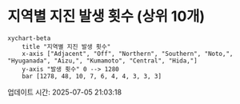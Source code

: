# 지역별 지진 발생 횟수 (상위 10개)

```mermaid
xychart-beta
    title "지역별 지진 발생 횟수"
    x-axis ["Adjacent", "Off", "Northern", "Southern", "Noto,", "Hyuganada", "Aizu,", "Kumamoto", "Central", "Hida,"]
    y-axis "발생 횟수" 0 --> 1280
    bar [1278, 48, 10, 7, 6, 4, 4, 3, 3, 3]
```

업데이트 시간: 2025-07-05 21:03:18

